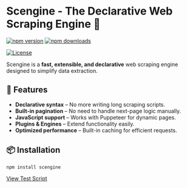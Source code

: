 # Scengine - The Declarative Web Scraping Engine 🚀
[![npm version](https://img.shields.io/npm/v/scengine.svg)](https://www.npmjs.com/package/scengine)
[![npm downloads](https://img.shields.io/npm/dt/scengine.svg)](https://www.npmjs.com/package/scengine)

[![License](https://img.shields.io/npm/l/scengine.svg)](https://github.com/babymonie/scengine/blob/main/LICENSE)

Scengine is a **fast, extensible, and declarative** web scraping engine designed to simplify data extraction.

## 🌟 Features
- **Declarative syntax** – No more writing long scraping scripts.
- **Built-in pagination** – No need to handle next-page logic manually.
- **JavaScript support** – Works with Puppeteer for dynamic pages.
- **Plugins & Engines** – Extend functionality easily.
- **Optimized performance** – Built-in caching for efficient requests.

## 📦 Installation
```sh
npm install scengine
```
[View Test Script](https://github.com/babymonie/scengine/blob/main/scripts/test.se)
